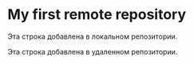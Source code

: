 # My first remote repository

Эта строка добавлена в локальном репозитории.

Эта строка добавлена в удаленном репозитории. 


